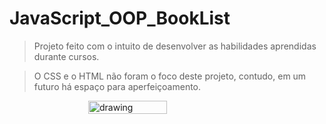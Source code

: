 # JavaScript_OOP_BookList

> Projeto feito com o intuito de desenvolver as habilidades aprendidas durante cursos.

> O CSS e o HTML não foram o foco deste projeto, contudo, em um futuro há espaço para aperfeiçoamento.

<div style="display: flex;">
  <img src="https://user-images.githubusercontent.com/102185385/197554931-013d285a-bcb3-45de-ba0c-da359ccc01bb.png" style="margin: 0 auto;" alt="drawing" width="50%"/>
</div>
